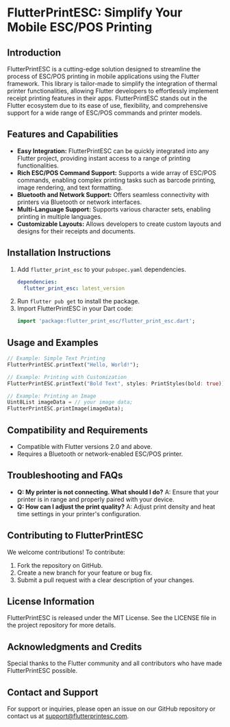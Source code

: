 
# FlutterPrintESC: Simplify Your Mobile ESC/POS Printing

## Introduction
FlutterPrintESC is a cutting-edge solution designed to streamline the process of ESC/POS printing in mobile applications using the Flutter framework. This library is tailor-made to simplify the integration of thermal printer functionalities, allowing Flutter developers to effortlessly implement receipt printing features in their apps. FlutterPrintESC stands out in the Flutter ecosystem due to its ease of use, flexibility, and comprehensive support for a wide range of ESC/POS commands and printer models.

## Features and Capabilities
- **Easy Integration:** FlutterPrintESC can be quickly integrated into any Flutter project, providing instant access to a range of printing functionalities.
- **Rich ESC/POS Command Support:** Supports a wide array of ESC/POS commands, enabling complex printing tasks such as barcode printing, image rendering, and text formatting.
- **Bluetooth and Network Support:** Offers seamless connectivity with printers via Bluetooth or network interfaces.
- **Multi-Language Support:** Supports various character sets, enabling printing in multiple languages.
- **Customizable Layouts:** Allows developers to create custom layouts and designs for their receipts and documents.

## Installation Instructions
1. Add `flutter_print_esc` to your `pubspec.yaml` dependencies.
   ```yaml
   dependencies:
     flutter_print_esc: latest_version
   ```
2. Run `flutter pub get` to install the package.
3. Import FlutterPrintESC in your Dart code:
   ```dart
   import 'package:flutter_print_esc/flutter_print_esc.dart';
   ```

## Usage and Examples
```dart
// Example: Simple Text Printing
FlutterPrintESC.printText("Hello, World!");

// Example: Printing with Customization
FlutterPrintESC.printText("Bold Text", styles: PrintStyles(bold: true));

// Example: Printing an Image
Uint8List imageData = // your image data;
FlutterPrintESC.printImage(imageData);
```

## Compatibility and Requirements
- Compatible with Flutter versions 2.0 and above.
- Requires a Bluetooth or network-enabled ESC/POS printer.

## Troubleshooting and FAQs
- **Q: My printer is not connecting. What should I do?**
  A: Ensure that your printer is in range and properly paired with your device.
- **Q: How can I adjust the print quality?**
  A: Adjust print density and heat time settings in your printer's configuration.

## Contributing to FlutterPrintESC
We welcome contributions! To contribute:
1. Fork the repository on GitHub.
2. Create a new branch for your feature or bug fix.
3. Submit a pull request with a clear description of your changes.

## License Information
FlutterPrintESC is released under the MIT License. See the LICENSE file in the project repository for more details.

## Acknowledgments and Credits
Special thanks to the Flutter community and all contributors who have made FlutterPrintESC possible.

## Contact and Support
For support or inquiries, please open an issue on our GitHub repository or contact us at support@flutterprintesc.com.
